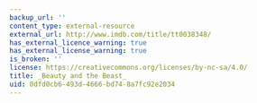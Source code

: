 ```yaml
---
backup_url: ''
content_type: external-resource
external_url: http://www.imdb.com/title/tt0038348/
has_external_licence_warning: true
has_external_license_warning: true
is_broken: ''
license: https://creativecommons.org/licenses/by-nc-sa/4.0/
title: _Beauty and the Beast_
uid: 0dfd0cb6-493d-4666-bd74-8a7fc92e2034
---
```

